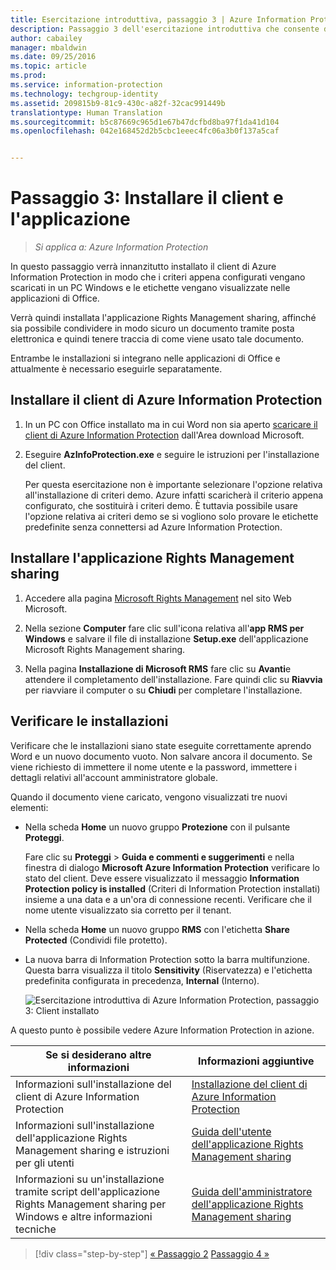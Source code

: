 ```yaml
---
title: Esercitazione introduttiva, passaggio 3 | Azure Information Protection
description: Passaggio 3 dell'esercitazione introduttiva che consente di provare rapidamente Microsoft Azure Information Protection nell'organizzazione. L'esecuzione dell'esercitazione richiede circa 30 minuti.
author: cabailey
manager: mbaldwin
ms.date: 09/25/2016
ms.topic: article
ms.prod: 
ms.service: information-protection
ms.technology: techgroup-identity
ms.assetid: 209815b9-81c9-430c-a82f-32cac991449b
translationtype: Human Translation
ms.sourcegitcommit: b5c87669c965d1e67b47dcfbd8ba97f1da41d104
ms.openlocfilehash: 042e168452d2b5cbc1eeec4fc06a3b0f137a5caf


---
```


# Passaggio 3: Installare il client e l'applicazione 

>*Si applica a: Azure Information Protection*

In questo passaggio verrà innanzitutto installato il client di Azure Information Protection in modo che i criteri appena configurati vengano scaricati in un PC Windows e le etichette vengano visualizzate nelle applicazioni di Office.

Verrà quindi installata l'applicazione Rights Management sharing, affinché sia possibile condividere in modo sicuro un documento tramite posta elettronica e quindi tenere traccia di come viene usato tale documento. 

Entrambe le installazioni si integrano nelle applicazioni di Office e attualmente è necessario eseguirle separatamente.


## Installare il client di Azure Information Protection

1. In un PC con Office installato ma in cui Word non sia aperto [scaricare il client di Azure Information Protection](https://www.microsoft.com/en-us/download/details.aspx?id=53018) dall'Area download Microsoft. 

2. Eseguire **AzInfoProtection.exe** e seguire le istruzioni per l'installazione del client.

    Per questa esercitazione non è importante selezionare l'opzione relativa all'installazione di criteri demo. Azure infatti scaricherà il criterio appena configurato, che sostituirà i criteri demo. È tuttavia possibile usare l'opzione relativa ai criteri demo se si vogliono solo provare le etichette predefinite senza connettersi ad Azure Information Protection. 

## Installare l'applicazione Rights Management sharing 

1. Accedere alla pagina [Microsoft Rights Management](http://go.microsoft.com/fwlink/?LinkId=303970) nel sito Web Microsoft.

2. Nella sezione **Computer** fare clic sull'icona relativa all'**app RMS per Windows** e salvare il file di installazione **Setup.exe** dell'applicazione Microsoft Rights Management sharing.

3. Nella pagina **Installazione di Microsoft RMS** fare clic su **Avanti**e attendere il completamento dell'installazione. Fare quindi clic su **Riavvia** per riavviare il computer o su **Chiudi** per completare l'installazione.


## Verificare le installazioni

Verificare che le installazioni siano state eseguite correttamente aprendo Word e un nuovo documento vuoto. Non salvare ancora il documento. Se viene richiesto di immettere il nome utente e la password, immettere i dettagli relativi all'account amministratore globale. 

Quando il documento viene caricato, vengono visualizzati tre nuovi elementi:

- Nella scheda **Home** un nuovo gruppo **Protezione** con il pulsante **Proteggi**.

    Fare clic su **Proteggi** > **Guida e commenti e suggerimenti** e nella finestra di dialogo **Microsoft Azure Information Protection** verificare lo stato del client. Deve essere visualizzato il messaggio **Information Protection policy is installed** (Criteri di Information Protection installati) insieme a una data e a un'ora di connessione recenti. Verificare che il nome utente visualizzato sia corretto per il tenant.

- Nella scheda **Home** un nuovo gruppo **RMS** con l'etichetta **Share Protected** (Condividi file protetto).

- La nuova barra di Information Protection sotto la barra multifunzione. Questa barra visualizza il titolo **Sensitivity** (Riservatezza) e l'etichetta predefinita configurata in precedenza, **Internal** (Interno). 
    
    ![Esercitazione introduttiva di Azure Information Protection, passaggio 3: Client installato](../media/word2013-callouts2.png)

A questo punto è possibile vedere Azure Information Protection in azione.

|Se si desiderano altre informazioni|Informazioni aggiuntive|
|--------------------------------|--------------------------|
|Informazioni sull'installazione del client di Azure Information Protection|[Installazione del client di Azure Information Protection](../rms-client/info-protect-client.md)|
|Informazioni sull'installazione dell'applicazione Rights Management sharing e istruzioni per gli utenti|[Guida dell'utente dell'applicazione Rights Management sharing](../rms-client/sharing-app-user-guide.md)|
|Informazioni su un'installazione tramite script dell'applicazione Rights Management sharing per Windows e altre informazioni tecniche|[Guida dell'amministratore dell'applicazione Rights Management sharing](../rms-client/sharing-app-admin-guide.md)|


>[!div class="step-by-step"]
[&#171; Passaggio 2](infoprotect-tutorial-step2.md)
[Passaggio 4 &#187;](infoprotect-tutorial-step4.md)


<!--HONumber=Sep16_HO4-->


